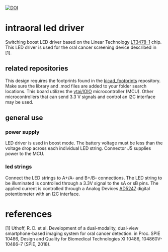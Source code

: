 [![DOI](https://zenodo.org/badge/128584896.svg)](https://zenodo.org/badge/latestdoi/128584896)

# intraoral led driver
Switching boost LED driver based on the Linear Technology [LT3478-1](http://www.analog.com/en/products/power-management/led-driver-ic/buck-boost-led-drivers/lt3478.html) chip. This LED driver is used for the oral cancer screening device described in [1]. 

## related repositories
This design requires the footprints found in the [kicad_footprints](https://github.com/rossuthoff/kicad_footprints) repository. Make sure the library and .mod files are added to your folder search locations. This board utilizes the [ytai/IOIO](https://github.com/ytai/ioio) microcontroller (MCU). Other microcontrollers that can send 3.3 V signals and control an I2C interface may be used. 

## general use
### power supply
LED driver is used in boost mode. The battery voltage must be less than the voltage drop across each individual LED string. Connector J5 supplies power to the MCU.

### led strings
Connect the LED strings to A+/A- and B+/B- connections. The LED string to be illuminated is controlled through a 3.3V signal to the sA or sB pins. The applied current is controlled through a Analog Devices [AD5247](http://www.analog.com/en/products/digital-to-analog-converters/digital-potentiometers/ad5247.html) digital potentiometer with an I2C interface.

# references
[1] Uthoff, R. D. et al. Development of a dual-modality, dual-view smartphone-based imaging system for oral cancer detection. in Proc. SPIE 10486, Design and Quality for Biomedical Technologies XI 10486, 104860V-10486–7 (SPIE, 2018).

